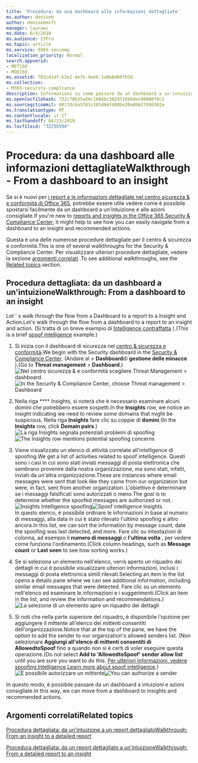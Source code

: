 ```yaml
---
title: 'Procedura: da una dashboard alle informazioni dettagliate'
ms.author: deniseb
author: denisebmsft
manager: laurawi
ms.date: 6/4/2018
ms.audience: ITPro
ms.topic: article
ms.service: O365-seccomp
localization_priority: Normal
search.appverid:
- MET150
- MOE150
ms.assetid: 703c41df-b3e2-4e7e-9eeb-1a0b8d60fb56
ms.collection:
- M365-security-compliance
description: Informazioni su come passare da un dashboard a un'intuizione con azioni consigliate nel centro &amp; sicurezza e conformità.
ms.openlocfilehash: 732c78b35a60c1686bc382931688dec08080f8c2
ms.sourcegitcommit: 0017dc6a5f81c165d9dfd88be39a6bb17856582e
ms.translationtype: MT
ms.contentlocale: it-IT
ms.lasthandoff: 04/23/2019
ms.locfileid: "32255594"
---
```

# <a name="walkthrough---from-a-dashboard-to-an-insight"></a><span data-ttu-id="82ccb-103">Procedura: da una dashboard alle informazioni dettagliate</span><span class="sxs-lookup"><span data-stu-id="82ccb-103">Walkthrough - From a dashboard to an insight</span></span>

<span data-ttu-id="82ccb-104">Se si è nuovi per [i report e le informazioni dettagliate nel centro sicurezza &amp; e conformità di Office 365](reports-and-insights-in-security-and-compliance.md), potrebbe essere utile vedere come è possibile spostarsi facilmente da un dashboard a un'intuizione e alle azioni consigliate.</span><span class="sxs-lookup"><span data-stu-id="82ccb-104">If you're new to [reports and insights in the Office 365 Security &amp; Compliance Center](reports-and-insights-in-security-and-compliance.md), it might help to see how you can easily navigate from a dashboard to an insight and recommended actions.</span></span> 
  
<span data-ttu-id="82ccb-105">Questa è una delle numerose procedure dettagliate per il centro &amp; sicurezza e conformità.</span><span class="sxs-lookup"><span data-stu-id="82ccb-105">This is one of several walkthroughs for the Security &amp; Compliance Center.</span></span> <span data-ttu-id="82ccb-106">Per visualizzare ulteriori procedure dettagliate, vedere la sezione [argomenti correlati](#related-topics) .</span><span class="sxs-lookup"><span data-stu-id="82ccb-106">To see additional walkthroughs, see the [Related topics](#related-topics) section.</span></span> 
  
## <a name="walkthrough-from-a-dashboard-to-an-insight"></a><span data-ttu-id="82ccb-107">Procedura dettagliata: da un dashboard a un'intuizione</span><span class="sxs-lookup"><span data-stu-id="82ccb-107">Walkthrough: From a dashboard to an insight</span></span>

<span data-ttu-id="82ccb-108">Let ' s walk through the flow from a Dashboard to a report to a Insight and Action.</span><span class="sxs-lookup"><span data-stu-id="82ccb-108">Let's walk through the flow from a dashboard to a report to an insight and action.</span></span> <span data-ttu-id="82ccb-109">(Si tratta di un breve esempio di [Intelligence contraffatta](learn-about-spoof-intelligence.md) ).</span><span class="sxs-lookup"><span data-stu-id="82ccb-109">(This is a brief [spoof intelligence](learn-about-spoof-intelligence.md) example.)</span></span> 
  
1. <span data-ttu-id="82ccb-110">Si inizia con il dashboard di sicurezza nel [centro &amp; sicurezza e conformità](https://protection.office.com).</span><span class="sxs-lookup"><span data-stu-id="82ccb-110">We begin with the Security dashboard in the [Security &amp; Compliance Center](https://protection.office.com).</span></span> <span data-ttu-id="82ccb-111">(Andare al \> **Dashboard**di **gestione delle minacce** ).</span><span class="sxs-lookup"><span data-stu-id="82ccb-111">(Go to **Threat management** \> **Dashboard**.)</span></span><br><span data-ttu-id="82ccb-112">![Nel centro sicurezza &amp; e conformità scegliere Threat Management \> dashboard.](media/05a38660-eb13-4960-a266-11809c453d95.png)</span><span class="sxs-lookup"><span data-stu-id="82ccb-112">![In the Security &amp; Compliance Center, choose Threat management \> Dashboard](media/05a38660-eb13-4960-a266-11809c453d95.png)</span></span><br>
  
2. <span data-ttu-id="82ccb-113">Nella riga \*\*\*\* Insights, si noterà che è necessario esaminare alcuni domini che potrebbero essere sospetti.</span><span class="sxs-lookup"><span data-stu-id="82ccb-113">In the **Insights** row, we notice an insight indicating we need to review some domains that might be suspicious.</span></span> <span data-ttu-id="82ccb-114">Nella riga **Insights** fare clic su coppie di **domini**.</span><span class="sxs-lookup"><span data-stu-id="82ccb-114">(In the **Insights** row, click **Domain pairs**.)</span></span><br><span data-ttu-id="82ccb-115">![La riga Insights segnala potenziali problemi di spoofing](media/dd1d0cb3-3201-45d7-b41d-18a0944fe85d.png)</span><span class="sxs-lookup"><span data-stu-id="82ccb-115">![The Insights row mentions potential spoofing concerns](media/dd1d0cb3-3201-45d7-b41d-18a0944fe85d.png)</span></span><br>
  
3. <span data-ttu-id="82ccb-116">Viene visualizzato un elenco di attività correlate all'intelligence di spoofing.</span><span class="sxs-lookup"><span data-stu-id="82ccb-116">We get a list of activities related to spoof intelligence.</span></span> <span data-ttu-id="82ccb-117">Questi sono i casi in cui sono stati inviati messaggi di posta elettronica che sembrano provenire dalla nostra organizzazione, ma sono stati, infatti, inviati da un'altra organizzazione.</span><span class="sxs-lookup"><span data-stu-id="82ccb-117">These are instances where email messages were sent that look like they came from our organization but were, in fact, sent from another organization.</span></span> <span data-ttu-id="82ccb-118">L'obiettivo è determinare se i messaggi falsificati sono autorizzati o meno.</span><span class="sxs-lookup"><span data-stu-id="82ccb-118">The goal is to determine whether the spoofed messages are authorized or not.</span></span><br><span data-ttu-id="82ccb-119">![Insights Intelligence spoofing](media/a2e2b4fd-0c1e-499f-8401-cf3089da82fa.png)</span><span class="sxs-lookup"><span data-stu-id="82ccb-119">![Spoof intelligence insights](media/a2e2b4fd-0c1e-499f-8401-cf3089da82fa.png)</span></span><br><span data-ttu-id="82ccb-120">In questo elenco, è possibile ordinare le informazioni in base al numero di messaggi, alla data in cui è stato rilevato l'ultimo spoofing e altro ancora.</span><span class="sxs-lookup"><span data-stu-id="82ccb-120">In this list, we can sort the information by message count, date the spoofing was last detected, and more.</span></span> <span data-ttu-id="82ccb-121">Fare clic su intestazioni di colonna, ad esempio il **numero di messaggi** o **l'ultima volta** , per vedere come funziona l'ordinamento.</span><span class="sxs-lookup"><span data-stu-id="82ccb-121">(Click column headings, such as **Message count** or **Last seen** to see how sorting works.)</span></span> 
    
4. <span data-ttu-id="82ccb-122">Se si seleziona un elemento nell'elenco, verrà aperto un riquadro dei dettagli in cui è possibile visualizzare ulteriori informazioni, inclusi i messaggi di posta elettronica simili rilevati.</span><span class="sxs-lookup"><span data-stu-id="82ccb-122">Selecting an item in the list opens a details pane where we can see additional information, including similar email messages that were detected.</span></span> <span data-ttu-id="82ccb-123">Fare clic su un elemento nell'elenco ed esaminare le informazioni e i suggerimenti.</span><span class="sxs-lookup"><span data-stu-id="82ccb-123">(Click an item in the list, and review the information and recommendations.)</span></span><br>![La selezione di un elemento apre un riquadro dei dettagli](media/7ad1faa5-6ca2-474e-a609-eb275e0a8e59.png)<br>
  
5. <span data-ttu-id="82ccb-125">Si noti che nella parte superiore del riquadro, è disponibile l'opzione per aggiungere il mittente all'elenco dei mittenti consentiti dell'organizzazione.</span><span class="sxs-lookup"><span data-stu-id="82ccb-125">Notice that at the top of the pane, we have the option to add the sender to our organization's allowed senders list.</span></span> <span data-ttu-id="82ccb-126">(Non selezionare **Aggiungi all'elenco di mittenti consentiti di AllowedtoSpoof** fino a quando non si è certi di voler eseguire questa operazione.</span><span class="sxs-lookup"><span data-stu-id="82ccb-126">(Do not select **Add to 'AllowedtoSpoof' sender allow list** until you are sure you want to do this.</span></span> <span data-ttu-id="82ccb-127">[Per ulteriori informazioni, vedere spoofing Intelligence](learn-about-spoof-intelligence.md).</span><span class="sxs-lookup"><span data-stu-id="82ccb-127">[Learn more about spoof intelligence](learn-about-spoof-intelligence.md).)</span></span><br><span data-ttu-id="82ccb-128">![È possibile autorizzare un mittente](media/caf0c20a-6047-486d-8060-5a229a3de49f.png)</span><span class="sxs-lookup"><span data-stu-id="82ccb-128">![You can authorize a sender](media/caf0c20a-6047-486d-8060-5a229a3de49f.png)</span></span>
  
<span data-ttu-id="82ccb-129">In questo modo, è possibile passare da un dashboard a intuizioni e azioni consigliate.</span><span class="sxs-lookup"><span data-stu-id="82ccb-129">In this way, we can move from a dashboard to insights and recommended actions.</span></span>
  
## <a name="related-topics"></a><span data-ttu-id="82ccb-130">Argomenti correlati</span><span class="sxs-lookup"><span data-stu-id="82ccb-130">Related topics</span></span>

[<span data-ttu-id="82ccb-131">Procedura dettagliata: da un'intuizione a un report dettagliato</span><span class="sxs-lookup"><span data-stu-id="82ccb-131">Walkthrough: From an insight to a detailed report</span></span>](from-an-insight-to-a-detailed-report.md)
  
[<span data-ttu-id="82ccb-132">Procedura dettagliata: da un report dettagliato a un'intuizione</span><span class="sxs-lookup"><span data-stu-id="82ccb-132">Walkthrough: From a detailed report to an insight</span></span>](from-a-detailed-report-to-an-insight.md)
  


